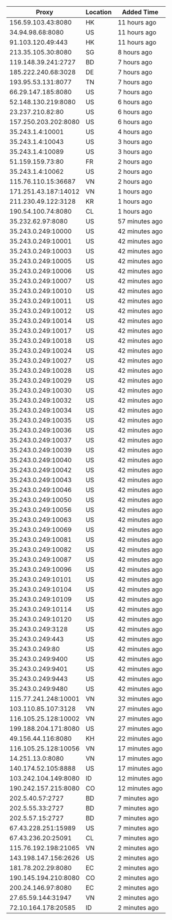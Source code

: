 | Proxy | Location | Added Time |
|---------|----------|------------|
| 156.59.103.43:8080 | HK | 11 hours ago |
| 34.94.98.68:8080 | US | 11 hours ago |
| 91.103.120.49:443 | HK | 11 hours ago |
| 213.35.105.30:8080 | SG | 8 hours ago |
| 119.148.39.241:2727 | BD | 7 hours ago |
| 185.222.240.68:3028 | DE | 7 hours ago |
| 193.95.53.131:8077 | TN | 7 hours ago |
| 66.29.147.185:8080 | US | 7 hours ago |
| 52.148.130.219:8080 | US | 6 hours ago |
| 23.237.210.82:80 | US | 6 hours ago |
| 157.250.203.202:8080 | US | 6 hours ago |
| 35.243.1.4:10001 | US | 4 hours ago |
| 35.243.1.4:10043 | US | 3 hours ago |
| 35.243.1.4:10089 | US | 3 hours ago |
| 51.159.159.73:80 | FR | 2 hours ago |
| 35.243.1.4:10062 | US | 2 hours ago |
| 115.76.110.15:36687 | VN | 2 hours ago |
| 171.251.43.187:14012 | VN | 1 hours ago |
| 211.230.49.122:3128 | KR | 1 hours ago |
| 190.54.100.74:8080 | CL | 1 hours ago |
| 35.232.62.97:8080 | US | 57 minutes ago |
| 35.243.0.249:10000 | US | 42 minutes ago |
| 35.243.0.249:10001 | US | 42 minutes ago |
| 35.243.0.249:10003 | US | 42 minutes ago |
| 35.243.0.249:10005 | US | 42 minutes ago |
| 35.243.0.249:10006 | US | 42 minutes ago |
| 35.243.0.249:10007 | US | 42 minutes ago |
| 35.243.0.249:10010 | US | 42 minutes ago |
| 35.243.0.249:10011 | US | 42 minutes ago |
| 35.243.0.249:10012 | US | 42 minutes ago |
| 35.243.0.249:10014 | US | 42 minutes ago |
| 35.243.0.249:10017 | US | 42 minutes ago |
| 35.243.0.249:10018 | US | 42 minutes ago |
| 35.243.0.249:10024 | US | 42 minutes ago |
| 35.243.0.249:10027 | US | 42 minutes ago |
| 35.243.0.249:10028 | US | 42 minutes ago |
| 35.243.0.249:10029 | US | 42 minutes ago |
| 35.243.0.249:10030 | US | 42 minutes ago |
| 35.243.0.249:10032 | US | 42 minutes ago |
| 35.243.0.249:10034 | US | 42 minutes ago |
| 35.243.0.249:10035 | US | 42 minutes ago |
| 35.243.0.249:10036 | US | 42 minutes ago |
| 35.243.0.249:10037 | US | 42 minutes ago |
| 35.243.0.249:10039 | US | 42 minutes ago |
| 35.243.0.249:10040 | US | 42 minutes ago |
| 35.243.0.249:10042 | US | 42 minutes ago |
| 35.243.0.249:10043 | US | 42 minutes ago |
| 35.243.0.249:10046 | US | 42 minutes ago |
| 35.243.0.249:10050 | US | 42 minutes ago |
| 35.243.0.249:10056 | US | 42 minutes ago |
| 35.243.0.249:10063 | US | 42 minutes ago |
| 35.243.0.249:10069 | US | 42 minutes ago |
| 35.243.0.249:10081 | US | 42 minutes ago |
| 35.243.0.249:10082 | US | 42 minutes ago |
| 35.243.0.249:10087 | US | 42 minutes ago |
| 35.243.0.249:10096 | US | 42 minutes ago |
| 35.243.0.249:10101 | US | 42 minutes ago |
| 35.243.0.249:10104 | US | 42 minutes ago |
| 35.243.0.249:10109 | US | 42 minutes ago |
| 35.243.0.249:10114 | US | 42 minutes ago |
| 35.243.0.249:10120 | US | 42 minutes ago |
| 35.243.0.249:3128 | US | 42 minutes ago |
| 35.243.0.249:443 | US | 42 minutes ago |
| 35.243.0.249:80 | US | 42 minutes ago |
| 35.243.0.249:9400 | US | 42 minutes ago |
| 35.243.0.249:9401 | US | 42 minutes ago |
| 35.243.0.249:9443 | US | 42 minutes ago |
| 35.243.0.249:9480 | US | 42 minutes ago |
| 115.77.241.248:10001 | VN | 32 minutes ago |
| 103.110.85.107:3128 | VN | 27 minutes ago |
| 116.105.25.128:10002 | VN | 27 minutes ago |
| 199.188.204.171:8080 | US | 27 minutes ago |
| 49.156.44.116:8080 | KH | 22 minutes ago |
| 116.105.25.128:10056 | VN | 17 minutes ago |
| 14.251.13.0:8080 | VN | 17 minutes ago |
| 140.174.52.105:8888 | US | 17 minutes ago |
| 103.242.104.149:8080 | ID | 12 minutes ago |
| 190.242.157.215:8080 | CO | 12 minutes ago |
| 202.5.40.57:2727 | BD | 7 minutes ago |
| 202.5.55.33:2727 | BD | 7 minutes ago |
| 202.5.57.15:2727 | BD | 7 minutes ago |
| 67.43.228.251:15989 | US | 7 minutes ago |
| 67.43.236.20:25091 | CL | 7 minutes ago |
| 115.76.192.198:21065 | VN | 2 minutes ago |
| 143.198.147.156:2626 | US | 2 minutes ago |
| 181.78.202.29:8080 | EC | 2 minutes ago |
| 190.145.194.210:8080 | CO | 2 minutes ago |
| 200.24.146.97:8080 | EC | 2 minutes ago |
| 27.65.59.144:31947 | VN | 2 minutes ago |
| 72.10.164.178:20585 | ID | 2 minutes ago |
